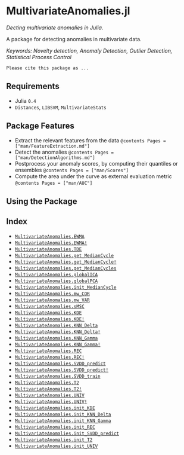 
<a id='MultivariateAnomalies.jl-1'></a>

# MultivariateAnomalies.jl


*Decting multivariate anomalies in Julia.*


A package for detecting anomalies in multivariate data.


*Keywords: Novelty detection, Anomaly Detection, Outlier Detection, Statistical Process Control*


```
Please cite this package as ...
```


<a id='Requirements-1'></a>

## Requirements


  * Julia `0.4`
  * `Distances`, `LIBSVM`, `MultivariateStats`


<a id='Package-Features-1'></a>

## Package Features


  * Extract the relevant features from the data  ```@contents Pages = ["man/FeatureExtraction.md"] ```
  * Detect the anomalies ```@contents Pages = ["man/DetectionAlgorithms.md"] ```
  * Postprocess your anomaly scores, by computing their quantiles or ensembles ```@contents Pages = ["man/Scores"] ```
  * Compute the area under the curve as external evaluation metric ```@contents Pages = ["man/AUC"] ```


<a id='Using-the-Package-1'></a>

## Using the Package


<a id='Index-1'></a>

## Index

- [`MultivariateAnomalies.EWMA`](man/FeatureExtraction.md#MultivariateAnomalies.EWMA)
- [`MultivariateAnomalies.EWMA!`](man/FeatureExtraction.md#MultivariateAnomalies.EWMA!)
- [`MultivariateAnomalies.TDE`](man/FeatureExtraction.md#MultivariateAnomalies.TDE)
- [`MultivariateAnomalies.get_MedianCycle`](man/FeatureExtraction.md#MultivariateAnomalies.get_MedianCycle)
- [`MultivariateAnomalies.get_MedianCycle!`](man/FeatureExtraction.md#MultivariateAnomalies.get_MedianCycle!)
- [`MultivariateAnomalies.get_MedianCycles`](man/FeatureExtraction.md#MultivariateAnomalies.get_MedianCycles)
- [`MultivariateAnomalies.globalICA`](man/FeatureExtraction.md#MultivariateAnomalies.globalICA)
- [`MultivariateAnomalies.globalPCA`](man/FeatureExtraction.md#MultivariateAnomalies.globalPCA)
- [`MultivariateAnomalies.init_MedianCycle`](man/FeatureExtraction.md#MultivariateAnomalies.init_MedianCycle)
- [`MultivariateAnomalies.mw_COR`](man/FeatureExtraction.md#MultivariateAnomalies.mw_COR)
- [`MultivariateAnomalies.mw_VAR`](man/FeatureExtraction.md#MultivariateAnomalies.mw_VAR)
- [`MultivariateAnomalies.sMSC`](man/FeatureExtraction.md#MultivariateAnomalies.sMSC)
- [`MultivariateAnomalies.KDE`](man/DetectionAlgorithms.md#MultivariateAnomalies.KDE)
- [`MultivariateAnomalies.KDE!`](man/DetectionAlgorithms.md#MultivariateAnomalies.KDE!)
- [`MultivariateAnomalies.KNN_Delta`](man/DetectionAlgorithms.md#MultivariateAnomalies.KNN_Delta)
- [`MultivariateAnomalies.KNN_Delta!`](man/DetectionAlgorithms.md#MultivariateAnomalies.KNN_Delta!)
- [`MultivariateAnomalies.KNN_Gamma`](man/DetectionAlgorithms.md#MultivariateAnomalies.KNN_Gamma)
- [`MultivariateAnomalies.KNN_Gamma!`](man/DetectionAlgorithms.md#MultivariateAnomalies.KNN_Gamma!)
- [`MultivariateAnomalies.REC`](man/DetectionAlgorithms.md#MultivariateAnomalies.REC)
- [`MultivariateAnomalies.REC!`](man/DetectionAlgorithms.md#MultivariateAnomalies.REC!)
- [`MultivariateAnomalies.SVDD_predict`](man/DetectionAlgorithms.md#MultivariateAnomalies.SVDD_predict)
- [`MultivariateAnomalies.SVDD_predict!`](man/DetectionAlgorithms.md#MultivariateAnomalies.SVDD_predict!)
- [`MultivariateAnomalies.SVDD_train`](man/DetectionAlgorithms.md#MultivariateAnomalies.SVDD_train)
- [`MultivariateAnomalies.T2`](man/DetectionAlgorithms.md#MultivariateAnomalies.T2)
- [`MultivariateAnomalies.T2!`](man/DetectionAlgorithms.md#MultivariateAnomalies.T2!)
- [`MultivariateAnomalies.UNIV`](man/DetectionAlgorithms.md#MultivariateAnomalies.UNIV)
- [`MultivariateAnomalies.UNIV!`](man/DetectionAlgorithms.md#MultivariateAnomalies.UNIV!)
- [`MultivariateAnomalies.init_KDE`](man/DetectionAlgorithms.md#MultivariateAnomalies.init_KDE)
- [`MultivariateAnomalies.init_KNN_Delta`](man/DetectionAlgorithms.md#MultivariateAnomalies.init_KNN_Delta)
- [`MultivariateAnomalies.init_KNN_Gamma`](man/DetectionAlgorithms.md#MultivariateAnomalies.init_KNN_Gamma)
- [`MultivariateAnomalies.init_REC`](man/DetectionAlgorithms.md#MultivariateAnomalies.init_REC)
- [`MultivariateAnomalies.init_SVDD_predict`](man/DetectionAlgorithms.md#MultivariateAnomalies.init_SVDD_predict)
- [`MultivariateAnomalies.init_T2`](man/DetectionAlgorithms.md#MultivariateAnomalies.init_T2)
- [`MultivariateAnomalies.init_UNIV`](man/DetectionAlgorithms.md#MultivariateAnomalies.init_UNIV)

